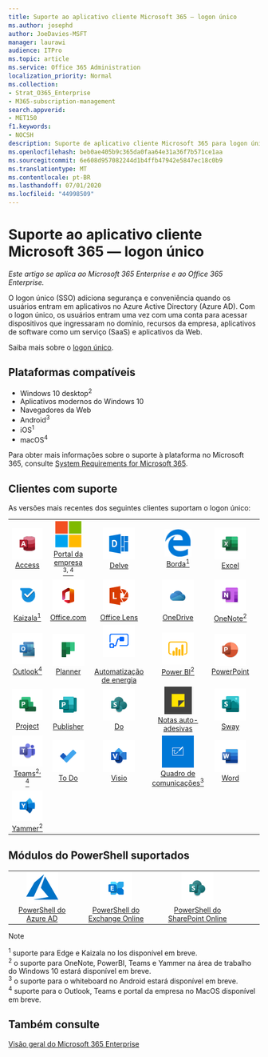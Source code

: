 ```yaml
---
title: Suporte ao aplicativo cliente Microsoft 365 — logon único
ms.author: josephd
author: JoeDavies-MSFT
manager: laurawi
audience: ITPro
ms.topic: article
ms.service: Office 365 Administration
localization_priority: Normal
ms.collection:
- Strat_O365_Enterprise
- M365-subscription-management
search.appverid:
- MET150
f1.keywords:
- NOCSH
description: Suporte de aplicativo cliente Microsoft 365 para logon único.
ms.openlocfilehash: beb0ae405b9c365da0faa64e31a36f7b571ce1aa
ms.sourcegitcommit: 6e608d957082244d1b4ffb47942e5847ec18c0b9
ms.translationtype: MT
ms.contentlocale: pt-BR
ms.lasthandoff: 07/01/2020
ms.locfileid: "44998509"
---
```

# <a name="microsoft-365-client-app-support--single-sign-on"></a>Suporte ao aplicativo cliente Microsoft 365 — logon único

*Este artigo se aplica ao Microsoft 365 Enterprise e ao Office 365 Enterprise.*

O logon único (SSO) adiciona segurança e conveniência quando os usuários entram em aplicativos no Azure Active Directory (Azure AD). Com o logon único, os usuários entram uma vez com uma conta para acessar dispositivos que ingressaram no domínio, recursos da empresa, aplicativos de software como um serviço (SaaS) e aplicativos da Web.

Saiba mais sobre o [logon único](https://docs.microsoft.com/azure/active-directory/manage-apps/what-is-single-sign-on).

## <a name="supported-platforms"></a>Plataformas compatíveis

 - Windows 10 desktop<sup>2</sup>
 - Aplicativos modernos do Windows 10
 - Navegadores da Web
 - Android<sup>3</sup>
 - iOS<sup>1</sup>
 - macOS<sup>4</sup>

Para obter mais informações sobre o suporte à plataforma no Microsoft 365, consulte [System Requirements for Microsoft 365](https://products.office.com/office-system-requirements).

## <a name="supported-clients"></a>Clientes com suporte

As versões mais recentes dos seguintes clientes suportam o logon único:

| | | | | | |
|:---:|:---:|:---:|:---:|:---:|:---:|
| ![Ícone do Access](media/o365-access-64x64.png) <br> [Access](https://products.office.com/access) | ![Ícone do portal da empresa](media/o365-microsoft-64x64.png) <br> [Portal da empresa <br> <sup>3, 4</sup>](https://docs.microsoft.com/intune-user-help/sign-in-to-the-company-portal) | ![Ícone do Delve](media/o365-delve-64x64.png) <br> [Delve](https://products.office.com/business/intelligent-search) | ![Ícone de borda](media/o365-edge-64x64.png) <br> [Borda<sup>1</sup>](https://www.microsoft.com/windows/microsoft-edge) | ![Ícone do Excel](media/o365-excel-64x64.png) <br> [Excel](https://products.office.com/excel) 
| ![Ícone do Kaizala](media/o365-kaizala-64x64.png) <br> [Kaizala<sup>1</sup>](https://products.office.com/en/business/microsoft-kaizala) | ![Ícone de Office.com](media/o365-office-64x64.png) <br> [Office.com](https://www.office.com/) | ![Ícone de lente](media/o365-lens-64x64.png) <br> [Office Lens](https://www.microsoft.com/p/office-lens/9wzdncrfj3t8?activetab=pivot%3Aoverviewtab) | ![Ícone do OneDrive for Business](media/o365-OneDrive-64x64.png) <br> [OneDrive](https://products.office.com/onedrive-for-business/online-cloud-storage) | ![Ícone do OneNote](media/o365-OneNote-64x64.png) <br> [OneNote<sup>2</sup>](https://products.office.com/onenote) 
| ![Ícone do Outlook](media/o365-outlook-64x64.png) <br> [Outlook<sup>4</sup>](https://products.office.com/outlook) | ![Ícone do Planner](media/o365-planner-64x64.png) <br> [Planner](https://products.office.com/business/task-management-software) | ![Ícone de automatização de energia](media/o365-flow-64x64.png) <br> [<br>Automatização de energia](https://flow.microsoft.com) | ![Ícone do PowerBI](media/o365-powerbi-64x64.png) <br> [Power BI<sup>2</sup>](https://powerbi.microsoft.com)| ![Ícone do PowerPoint](media/o365-powerpoint-64x64.png) <br> [PowerPoint](https://products.office.com/powerpoint) 
| ![Ícone do Project](media/o365-project-64x64.png) <br> [Project](https://products.office.com/project) | ![Ícone do Publisher](media/o365-publisher-64x64.png) <br> [Publisher](https://products.office.com/publisher) | ![Ícone do SharePoint](media/o365-sharepoint-64x64.png) <br> [Do](https://products.office.com/sharepoint) | ![Ícone de notas auto-adesivas](media/o365-stickynotes-64x64.png) <br> [Notas auto-adesivas](https://www.microsoft.com/p/microsoft-sticky-notes/9nblggh4qghw)  | ![Ícone do Sway](media/o365-sway-64x64.png) <br> [Sway](https://sway.com) 
| ![Ícone do Teams](media/o365-teams-64x64.png) <br> [Teams<sup>2, 4</sup>](https://products.office.com/microsoft-teams/group-chat-software) | ![Ícone de tarefas pendentes](media/o365-todo-64x64.png) <br> [To Do](https://todo.microsoft.com) | ![Ícone do Visio](media/o365-visio-64x64.png) <br> [Visio](https://products.office.com/visio/flowchart-software) | ![Ícone do quadro de comunicações](media/o365-whiteboard-64x64.png) <br> [Quadro de comunicações<sup>3</sup>](https://whiteboard.microsoft.com/) | ![Ícone do Word](media/o365-word-64x64.png) <br> [Word](https://products.office.com/word) 
| ![Ícone do Yammer](media/o365-yammer-64x64.png) <br> [Yammer<sup>2</sup>](https://products.office.com/yammer/yammer-overview) |

## <a name="supported-powershell-modules"></a>Módulos do PowerShell suportados

| | | | | | |
|:---:|:---:|:---:|:---:|:---:|:---:|
| ![Ícone do Azure](media/o365-azure-64x64.png) <br> [PowerShell do Azure AD <br>](https://docs.microsoft.com/powershell/azure/active-directory/overview?view=azureadps-2.0) | ![Ícone do Exchange](media/o365-exchange-64x64.png) <br> [PowerShell do Exchange Online <br>](https://docs.microsoft.com/powershell/exchange/exchange-online/exchange-online-powershell?view=exchange-ps) | ![Ícone do SharePoint](media/o365-sharepoint-64x64.png) <br> [PowerShell do SharePoint Online <br>](https://docs.microsoft.com/powershell/sharepoint/sharepoint-online/connect-sharepoint-online)

> [!NOTE]
> <sup>1</sup> suporte para Edge e Kaizala no Ios disponível em breve. <br>
> <sup>2</sup> o suporte para OneNote, PowerBI, Teams e Yammer na área de trabalho do Windows 10 estará disponível em breve. <br>
> <sup>3</sup> o suporte para o whiteboard no Android estará disponível em breve. <br>
> <sup>4</sup> suporte para o Outlook, Teams e portal da empresa no MacOS disponível em breve. <br>

## <a name="see-also"></a>Também consulte

[Visão geral do Microsoft 365 Enterprise](https://docs.microsoft.com/microsoft-365/enterprise/microsoft-365-overview)
